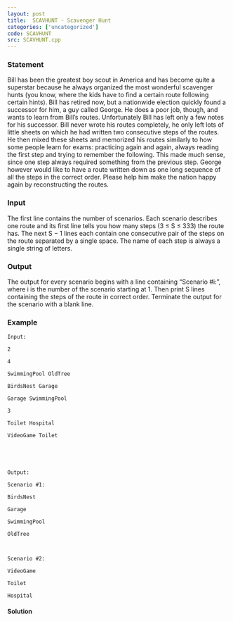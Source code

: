 ```yaml
---
layout: post
title:  SCAVHUNT - Scavenger Hunt
categories: ['uncategorized']
code: SCAVHUNT
src: SCAVHUNT.cpp
---
```


### **Statement**

Bill has been the greatest boy scout in America and has become quite a
superstar because he always organized the most wonderful scavenger hunts (you
know, where the kids have to find a certain route following certain hints).
Bill has retired now, but a nationwide election quickly found a successor for
him, a guy called George. He does a poor job, though, and wants to learn from
Bill’s routes. Unfortunately Bill has left only a few notes for his successor.
Bill never wrote his routes completely, he only left lots of little sheets on
which he had written two consecutive steps of the routes. He then mixed these
sheets and memorized his routes similarly to how some people learn for exams:
practicing again and again, always reading the first step and trying to
remember the following. This made much sense, since one step always required
something from the previous step. George however would like to have a route
written down as one long sequence of all the steps in the correct order.
Please help him make the nation happy again by reconstructing the routes.

### Input

The first line contains the number of scenarios. Each scenario describes one
route and its first line tells you how many steps (3 ≤ S ≤ 333) the route has.
The next S − 1 lines each contain one consecutive pair of the steps on the
route separated by a single space. The name of each step is always a single
string of letters.

### Output

The output for every scenario begins with a line containing “Scenario #i:”,
where i is the number of the scenario starting at 1. Then print S lines
containing the steps of the route in correct order. Terminate the output for
the scenario with a blank line.

### Example

    
    
    Input:
    2
    4
    SwimmingPool OldTree
    BirdsNest Garage
    Garage SwimmingPool
    3
    Toilet Hospital
    VideoGame Toilet
    
    
    Output:
    Scenario #1:
    BirdsNest
    Garage
    SwimmingPool
    OldTree
    
    Scenario #2:
    VideoGame
    Toilet
    Hospital
    
    



#### **Solution**



